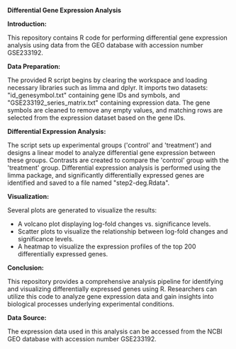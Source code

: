 **Differential Gene Expression Analysis**

**Introduction:**

This repository contains R code for performing differential gene expression analysis using data from the GEO database with accession number GSE233192.

**Data Preparation:**

The provided R script begins by clearing the workspace and loading necessary libraries such as limma and dplyr. It imports two datasets: "id_genesymbol.txt" containing gene IDs and symbols, and "GSE233192_series_matrix.txt" containing expression data. The gene symbols are cleaned to remove any empty values, and matching rows are selected from the expression dataset based on the gene IDs.

**Differential Expression Analysis:**

The script sets up experimental groups ('control' and 'treatment') and designs a linear model to analyze differential gene expression between these groups. Contrasts are created to compare the 'control' group with the 'treatment' group. Differential expression analysis is performed using the limma package, and significantly differentially expressed genes are identified and saved to a file named "step2-deg.Rdata".

**Visualization:**

Several plots are generated to visualize the results:
- A volcano plot displaying log-fold changes vs. significance levels.
- Scatter plots to visualize the relationship between log-fold changes and significance levels.
- A heatmap to visualize the expression profiles of the top 200 differentially expressed genes.

**Conclusion:**

This repository provides a comprehensive analysis pipeline for identifying and visualizing differentially expressed genes using R. Researchers can utilize this code to analyze gene expression data and gain insights into biological processes underlying experimental conditions.

**Data Source:**

The expression data used in this analysis can be accessed from the NCBI GEO database with accession number GSE233192.
